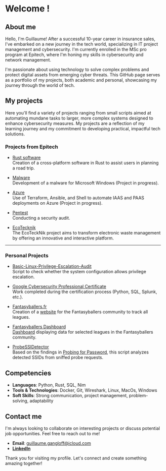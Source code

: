 # Welcome !

## About me

Hello, I'm Guillaume! After a successful 10-year career in insurance sales, I've embarked on a new journey in the tech world, specializing in IT project management and cybersecurity. I'm currently enrolled in the MSc pro program at Epitech, where I'm honing my skills in cybersecurity and network management.

I'm passionate about using technology to solve complex problems and protect digital assets from emerging cyber threats. This GitHub page serves as a portfolio of my projects, both academic and personal, showcasing my journey through the world of tech.

## My projects

Here you'll find a variety of projects ranging from small scripts aimed at automating mundane tasks to larger, more complex systems designed to enhance cybersecurity measures. My projects are a reflection of my learning journey and my commitment to developing practical, impactful tech solutions.

### Projects from Epitech

- [Rust software](https://github.com/D3spina/Epitech---T-WEB-800)  
  Creation of a cross-platform software in Rust to assist users in planning a road trip.

- [Malware]()  
  Development of a malware for Microsoft Windows (Project in progress).

- [Azure](https://github.com/GuillaumeGANGLOFF/T-CLO-901-NCY_2)  
  Use of Terraform, Ansible, and Shell to automate IAAS and PAAS deployments on Azure (Project in progress).

- [Pentest]()  
  Conducting a security audit.

- [EcoTecknik](https://github.com/StarCobra/T-ESP-800-EcoTeckNik)  
  The EcoTeckNik project aims to transform electronic waste management by offering an innovative and interactive platform.

---

### Personal Projects

- [Basic-Linux-Privilege-Escalation-Audit](https://github.com/D3spina/Basic-Linux-Privilege-Escalation-Audit)  
  Script to check whether the system configuration allows privilege escalation.

- [Google Cybersecurity Professional Certificate](https://github.com/D3spina/Google-Cybersecurity-Professional-Certificate/tree/main)  
  Work completed during the certification process (Python, SQL, Splunk, etc.).

- [Fantasyballers.fr](https://github.com/GuillaumeGANGLOFF/fantasyballers-leagues-page)  
  Creation of a [website](https://fantasyballers.fr) for the Fantasyballers community to track all leagues.

- [Fantasyballers Dashboard](https://github.com/GuillaumeGANGLOFF/FBDashboard)  
  [Dashboard](https://lookerstudio.google.com/s/q0XgiiJETzU) displaying data for selected leagues in the Fantasyballers community.

- [ProbeSSIDetector](https://github.com/GuillaumeGANGLOFF/probeSSIDetector)  
  Based on the findings in [Probing for Password](https://svs.informatik.uni-hamburg.de/publications/2022/2022-06-08_Probing_for_Passwords.pdf), this script analyzes detected SSIDs from sniffed probe requests.


## Competencies

- **Languages**: Python, Rust, SQL, Nim
- **Tools & Technologies**: Docker, Git, Wireshark, Linux, MacOs, Windows
- **Soft Skills**: Strong communication, project management, problem-solving, adaptability

## Contact me

I'm always looking to collaborate on interesting projects or discuss potential job opportunities. Feel free to reach out to me!

- **Email**: guillaume.gangloff@icloud.com
- [**LinkedIn**](https://www.linkedin.com/in/guillaume-gangloff-305a84135/)

Thank you for visiting my profile. Let's connect and create something amazing together!
